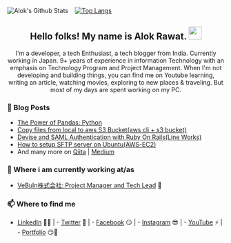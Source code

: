 ![Alok's Github Stats](https://github-readme-stats.vercel.app/api?username=alokrawat050&show_icons=true&theme=radical) &nbsp;&nbsp; [![Top Langs](https://github-readme-stats.vercel.app/api/top-langs/?username=alokrawat050&layout=compact)](https://github.com/alokrawat050/github-readme-stats)

<h2 align="center">Hello folks! My name is Alok Rawat. <img src="https://raw.githubusercontent.com/MartinHeinz/MartinHeinz/master/wave.gif" width="30px"></h2> 

<p align="center">I'm a developer, a tech Enthusiast, a tech blogger from India. Currently working in Japan. 9+ years of experience in information Technology with an emphasis on Technology Program and Project Management. 
When I'm not developing and building things, you can find me on Youtube learning, writing an article, watching movies, exploring to new places & traveling. But most of my days are spent working on my PC.</p>

### 📰 Blog Posts
<!-- BLOG-POST-LIST:START -->
- [The Power of Pandas: Python](https://qiita.com/alokrawat050/items/f807d193d1e677f6916f/)
- [Copy files from local to aws S3 Bucket(aws cli + s3 bucket)](https://qiita.com/alokrawat050/items/56820afdb6968deec6a2/)
- [Devise and SAML Authentication with Ruby On Rails(Line Works)](https://qiita.com/alokrawat050/items/98a40c414d06a6e679ca/)
- [How to setup SFTP server on Ubuntu(AWS-EC2)](https://qiita.com/alokrawat050/items/709d3c777407ab658aa9/)
- And many more on [Qiita](https://qiita.com/alokrawat050/) | [Medium](https://medium.com/@alokrawat050/)

<!-- BLOG-POST-LIST:END -->

### 💼 Where i am currently working at/as
<!-- Working Status:START -->
- [VeBuIn株式会社: Project Manager and Tech Lead](https://owlsectechnologies.co.ke) 💼 
<!-- Working Status:END -->

### 📫 Where to find me
<!-- Where to find me:START -->
- [LinkedIn](https://www.linkedin.com/in/alokrawat050) 👨💼 | - [Twitter](https://twitter.com/alokrawat0502) 🐤 | - [Facebook](https://www.facebook.com/alokrawat050) 😏 | - [Instagram](https://www.instagram.com/alokrawat050) 😎 | - [YouTube](https://www.youtube.com/alokrawat) ⚡ | - [Portfolio](https://alokrawat050.github.io/alokrawat.github.io) 😏🔗
<!-- Where to find me:END -->

<!--
**alokrawat050/alokrawat050** is a ✨ _special_ ✨ repository because its `README.md` (this file) appears on your GitHub profile.

Here are some ideas to get you started:

- 🔭 I’m currently working on  ...
- 🌱 I’m currently learning ...
- 👯 I’m looking to collaborate on ...
- 🤔 I’m looking for help with ...
- 💬 Ask me about ...
- 📫 How to reach me: ...
- 😄 Pronouns: ...
- ⚡ Fun fact: ...
-->

